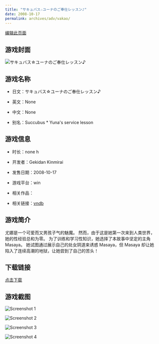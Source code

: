 ```yaml
---
title: "サキュバス☆ユーナのご奉仕レッスン♪"
date: 2008-10-17
permalink: archives/adv/vakao/
---
```

[编辑此页面](https://github.com/ACG-3/ADV3-source/blob/main/source/_posts/%E3%82%B5%E3%82%AD%E3%83%A5%E3%83%90%E3%82%B9%E2%98%86%E3%83%A6%E3%83%BC%E3%83%8A%E3%81%AE%E3%81%94%E5%A5%89%E4%BB%95%E3%83%AC%E3%83%83%E3%82%B9%E3%83%B3%E2%99%AA.md)

## 游戏封面

![サキュバス☆ユーナのご奉仕レッスン♪](https://pan.timero.xyz/d/onedrive/img_lib_001/%E3%82%B5%E3%82%AD%E3%83%A5%E3%83%90%E3%82%B9%E2%98%86%E3%83%A6%E3%83%BC%E3%83%8A%E3%81%AE%E3%81%94%E5%A5%89%E4%BB%95%E3%83%AC%E3%83%83%E3%82%B9%E3%83%B3%E2%99%AA_cover.avif)


## 游戏名称

- 日文：サキュバス☆ユーナのご奉仕レッスン♪
- 英文：None
- 中文：None

- 别名：Succubus * Yuna's service lesson


## 游戏信息

- 时长：none h
- 开发者：Gekidan Kinmirai
- 发售日期：2008-10-17
- 游戏平台：win
- 相关作品：

- 相关链接：[vndb](https://vndb.org/v4072)


## 游戏简介

尤娜是一个可爱而又男孩子气的魅魔。
然而，由于这是她第一次来到人类世界，她的性经验总和为零。
为了训练和学习性知识，她选择了本故事中坚定的主角 Masaya。
她试图通过展示自己的处女阴道来诱惑 Masaya，但 Masaya 却让她陷入了连续高潮的地狱，让她尝到了自己的苦头！




## 下载链接

[点击下载](https://pan.timero.xyz/onedrive/adv_lib_001/%E3%82%B5%E3%82%AD%E3%83%A5%E3%83%90%E3%82%B9%E2%98%86%E3%83%A6%E3%83%BC%E3%83%8A%E3%81%AE%E3%81%94%E5%A5%89%E4%BB%95%E3%83%AC%E3%83%83%E3%82%B9%E3%83%B3%E2%99%AA)


## 游戏截图


![Screenshot 1](https://pan.timero.xyz/d/onedrive/img_lib_001/%E3%82%B5%E3%82%AD%E3%83%A5%E3%83%90%E3%82%B9%E2%98%86%E3%83%A6%E3%83%BC%E3%83%8A%E3%81%AE%E3%81%94%E5%A5%89%E4%BB%95%E3%83%AC%E3%83%83%E3%82%B9%E3%83%B3%E2%99%AA_Screenshot_1.avif)

![Screenshot 2](https://pan.timero.xyz/d/onedrive/img_lib_001/%E3%82%B5%E3%82%AD%E3%83%A5%E3%83%90%E3%82%B9%E2%98%86%E3%83%A6%E3%83%BC%E3%83%8A%E3%81%AE%E3%81%94%E5%A5%89%E4%BB%95%E3%83%AC%E3%83%83%E3%82%B9%E3%83%B3%E2%99%AA_Screenshot_2.avif)

![Screenshot 3](https://pan.timero.xyz/d/onedrive/img_lib_001/%E3%82%B5%E3%82%AD%E3%83%A5%E3%83%90%E3%82%B9%E2%98%86%E3%83%A6%E3%83%BC%E3%83%8A%E3%81%AE%E3%81%94%E5%A5%89%E4%BB%95%E3%83%AC%E3%83%83%E3%82%B9%E3%83%B3%E2%99%AA_Screenshot_3.avif)

![Screenshot 4](https://pan.timero.xyz/d/onedrive/img_lib_001/%E3%82%B5%E3%82%AD%E3%83%A5%E3%83%90%E3%82%B9%E2%98%86%E3%83%A6%E3%83%BC%E3%83%8A%E3%81%AE%E3%81%94%E5%A5%89%E4%BB%95%E3%83%AC%E3%83%83%E3%82%B9%E3%83%B3%E2%99%AA_Screenshot_4.avif)


